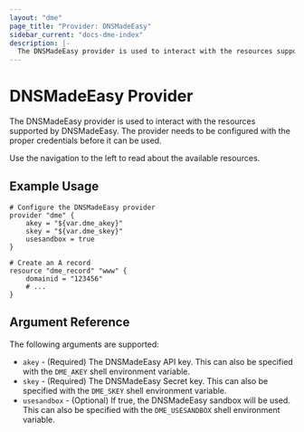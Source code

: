 ```yaml
---
layout: "dme"
page_title: "Provider: DNSMadeEasy"
sidebar_current: "docs-dme-index"
description: |-
  The DNSMadeEasy provider is used to interact with the resources supported by DNSMadeEasy. The provider needs to be configured with the proper credentials before it can be used.
---
```


# DNSMadeEasy Provider

The DNSMadeEasy provider is used to interact with the
resources supported by DNSMadeEasy. The provider needs to be configured
with the proper credentials before it can be used.

Use the navigation to the left to read about the available resources.

## Example Usage

```
# Configure the DNSMadeEasy provider
provider "dme" {
    akey = "${var.dme_akey}"
    skey = "${var.dme_skey}"
    usesandbox = true
}

# Create an A record
resource "dme_record" "www" {
    domainid = "123456"
    # ...
}
```

## Argument Reference

The following arguments are supported:

* `akey` - (Required) The DNSMadeEasy API key. This can also be specified with
  the `DME_AKEY` shell environment variable.
* `skey` - (Required) The DNSMadeEasy Secret key. This can also be specified
  with the `DME_SKEY` shell environment variable.
* `usesandbox` - (Optional) If true, the DNSMadeEasy sandbox will be
  used. This can also be specified with the `DME_USESANDBOX` shell environment
  variable.
